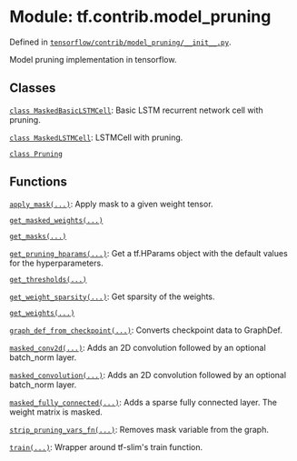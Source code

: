 <div itemscope itemtype="http://developers.google.com/ReferenceObject">
<meta itemprop="name" content="tf.contrib.model_pruning" />
<meta itemprop="path" content="Stable" />
</div>

# Module: tf.contrib.model_pruning



Defined in [`tensorflow/contrib/model_pruning/__init__.py`](/code/stable/tensorflow/contrib/model_pruning/__init__.py).

Model pruning implementation in tensorflow.

## Classes

[`class MaskedBasicLSTMCell`](../../tf/contrib/model_pruning/MaskedBasicLSTMCell.md): Basic LSTM recurrent network cell with pruning.

[`class MaskedLSTMCell`](../../tf/contrib/model_pruning/MaskedLSTMCell.md): LSTMCell with pruning.

[`class Pruning`](../../tf/contrib/model_pruning/Pruning.md)

## Functions

[`apply_mask(...)`](../../tf/contrib/model_pruning/apply_mask.md): Apply mask to a given weight tensor.

[`get_masked_weights(...)`](../../tf/contrib/model_pruning/get_masked_weights.md)

[`get_masks(...)`](../../tf/contrib/model_pruning/get_masks.md)

[`get_pruning_hparams(...)`](../../tf/contrib/model_pruning/get_pruning_hparams.md): Get a tf.HParams object with the default values for the hyperparameters.

[`get_thresholds(...)`](../../tf/contrib/model_pruning/get_thresholds.md)

[`get_weight_sparsity(...)`](../../tf/contrib/model_pruning/get_weight_sparsity.md): Get sparsity of the weights.

[`get_weights(...)`](../../tf/contrib/model_pruning/get_weights.md)

[`graph_def_from_checkpoint(...)`](../../tf/contrib/model_pruning/graph_def_from_checkpoint.md): Converts checkpoint data to GraphDef.

[`masked_conv2d(...)`](../../tf/contrib/model_pruning/masked_conv2d.md): Adds an 2D convolution followed by an optional batch_norm layer.

[`masked_convolution(...)`](../../tf/contrib/model_pruning/masked_conv2d.md): Adds an 2D convolution followed by an optional batch_norm layer.

[`masked_fully_connected(...)`](../../tf/contrib/model_pruning/masked_fully_connected.md): Adds a sparse fully connected layer. The weight matrix is masked.

[`strip_pruning_vars_fn(...)`](../../tf/contrib/model_pruning/strip_pruning_vars_fn.md): Removes mask variable from the graph.

[`train(...)`](../../tf/contrib/model_pruning/train.md): Wrapper around tf-slim's train function.

